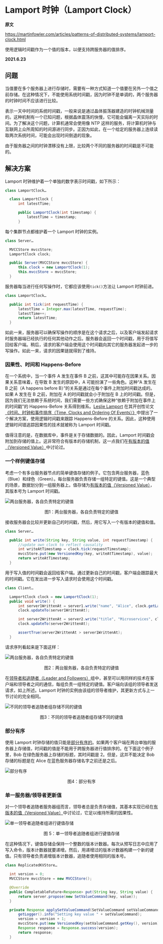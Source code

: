 # Lamport 时钟（Lamport Clock）

**原文**

https://martinfowler.com/articles/patterns-of-distributed-systems/lamport-clock.html

使用逻辑时间戳作为一个值的版本，以便支持跨服务器的值排序。

**2021.6.23**

## 问题

当值要在多个服务器上进行存储时，需要有一种方式知道一个值要在另外一个值之前存储。在这种情况下，不能使用系统时间戳，因为时钟不是单调的，两个服务器的时钟时间不应该进行比较。

表示一天中时间的系统时间戳，一般来说是通过晶体振荡器建造的时钟机械测量的。这种机制有一个已知问题，根据晶体震荡的快慢，它可能会偏离一天实际的时间。为了解决这个问题，计算机通常会使用像 NTP 这样的服务，将计算机时钟与互联网上众所周知的时间源进行同步。正因为如此，在一个给定的服务器上连续读取两次系统时间，可能会出现时间倒退的现象。

由于服务器之间的时钟漂移没有上限，比较两个不同的服务器的时间戳是不可能的。

## 解决方案

Lamport 时钟维护着一个单独的数字表示时间戳，如下所示：

```java
class LamportClock…

  class LamportClock {
      int latestTime;

      public LamportClock(int timestamp) {
          latestTime = timestamp;
      }
```

每个集群节点都维护着一个 Lamport 时钟的实例。

```java
class Server…

  MVCCStore mvccStore;
  LamportClock clock;

  public Server(MVCCStore mvccStore) {
      this.clock = new LamportClock(1);
      this.mvccStore = mvccStore;
  }
```

服务器每当进行任何写操作时，它都应该使用`tick()`方法让 Lamport 时钟前进。

```java
class LamportClock…

  public int tick(int requestTime) {
      latestTime = Integer.max(latestTime, requestTime);
      latestTime++;
      return latestTime;
  }
```

如此一来，服务器可以确保写操作的顺序是在这个请求之后，以及客户端发起请求时服务器端已经执行的任何其他动作之后。服务器会返回一个时间戳，用于将值写回给客户端。稍后，请求的客户端会使用这个时间戳向其它的服务器发起进一步的写操作。如此一来，请求的因果链就得到了维持。

### 因果性、时间和 Happens-Before

在一个系统中，当一个事件 A 发生在事件 B 之前，这其中可能存在因果关系。因果关系意味着，在导致 B 发生的原因中，A 可能扮演了一些角色。这种“A 发生在 B 之前（A happens before B）”的关系是通过在每个事件上附加时间戳达成的。如果 A 发生在 B 之前，附加在 A 的时间戳就会小于附加在 B 上的时间戳。但是，因为我们无法依赖于系统时间，我们需要一些方式确保这种“依赖于附加在事件上的时间戳”的 Happens-Before 关系得到维系。[Leslie Lamport](https://en.wikipedia.org/wiki/Leslie_Lamport) 在其开创性论文[《时间、时钟和事件排序（Time, Clocks and Ordering Of Events）》](https://lamport.azurewebsites.net/pubs/time-clocks.pdf)中提出了一个解决方案，使用逻辑时间戳来跟踪 Happens-Before 的关系。因此，这种使用逻辑时间错追踪因果性的技术就被称为 Lamport 时间戳。

值得注意的是，在数据库中，事件是关于存储数据的。因此，Lamport 时间戳会附加到存储的值上。这非常符合有版本的存储机制，这一点我们在[有版本的值（Versioned Value）](versioned-value.md)中讨论过。

### 一个样例键值存储

考虑一个有多台服务器节点的简单键值存储的例子。它包含两台服务器，蓝色（Blue）和绿色（Green）。每台服务器负责存储一组特定的键值。这是一个典型的场景，数据划分到一组服务器上。值存储为[有版本的值（Versioned Value）](versioned-value.md)，其版本号为 Lamport 时间戳。

![两台服务器，各自负责特定的键值](../image/two-servers-each-with-specific-key-range.png)
<center>图1：两台服务器，各自负责特定的键值</center>

接收服务器会比较并更新自己的时间戳，然后，用它写入一个有版本的键值和值。

```java
class Server…

  public int write(String key, String value, int requestTimestamp) {
      //update own clock to reflect causality
      int writeAtTimestamp = clock.tick(requestTimestamp);
      mvccStore.put(new VersionedKey(key, writeAtTimestamp), value);
      return writeAtTimestamp;
  }
```

用于写入值的时间戳会返回给客户端。通过更新自己的时间戳，客户端会跟踪最大的时间戳。它在发出进一步写入请求时会使用这个时间戳。


```java
class Client…

  LamportClock clock = new LamportClock(1);
  public void write() {
      int server1WrittenAt = server1.write("name", "Alice", clock.getLatestTime());
      clock.updateTo(server1WrittenAt);

      int server2WrittenAt = server2.write("title", "Microservices", clock.getLatestTime());
      clock.updateTo(server2WrittenAt);

      assertTrue(server2WrittenAt > server1WrittenAt);
  }
```

请求序列看起来是下面这样：

![两台服务器，各自负责特定的键值](../image/lamport-clock-request-sequence.png)
<center>图2：两台服务器，各自负责特定的键值</center>

在[领导者和追随者（Leader and Followers）](leader-and-followers.md)组中，甚至可以用同样的技术在客户端和领导者之间的通信，每组负责一组特定的键值。客户端向该组的领导者发送请求，如上所述。Lamport 时钟的实例由该组的领导者维护，其更新方式与上一节讨论的完全相同。


![不同的领导者追随者组存储不同的键值](../image/different-keys-different-servers.png)
<center>图3：不同的领导者追随者组存储不同的键值</center>

### 部分有序

使用 Lamport 时钟存储的值只能是[部分有序的](https://en.wikipedia.org/wiki/Partially_ordered_set)。如果两个客户端在两台单独的服务器上存储值，时间戳的值是不能用于跨服务器进行值排序的。在下面这个例子里，Bob 在绿色服务器上存储的标题，其时间戳是 2。但是，这并不能决定 Bob 存储的标题是在 Alice 在蓝色服务器存储名字之前还是之后。

![部分有序](../image/two-clients-two-separate-servers.png)
<center>图4：部分有序</center>

### 单一服务器/领导者更新值

对一个领导者追随者服务器组而言，领导者总是负责存储值，其基本实现已经在[有版本的值（Versioned Value）](versioned-value.md)中讨论过，它足以维持所需的因果性。

![单一领导者追随者组进行键值存储](../image/single-servergroup-kvstore.png)
<center>图 5：单一领导者追随者组进行键值存储</center>

在这种情况下，键值存储会保持一个整数的版本计数器。每次从预写日志中应用了写入命令，版本计数器就要递增。然后，用递增过的版本计数器构建一个新的键值。只有领导者负责递增版本计数器，追随者使用相同的版本号。

```java
class ReplicatedKVStore…

  int version = 0;
  MVCCStore mvccStore = new MVCCStore();

  @Override
  public CompletableFuture<Response> put(String key, String value) {
      return server.propose(new SetValueCommand(key, value));
  }

  private Response applySetValueCommand(SetValueCommand setValueCommand) {
      getLogger().info("Setting key value " + setValueCommand);
      version = version + 1;
      mvccStore.put(new VersionedKey(setValueCommand.getKey(), version), setValueCommand.getValue());
      Response response = Response.success(version);
      return response;
  }
```